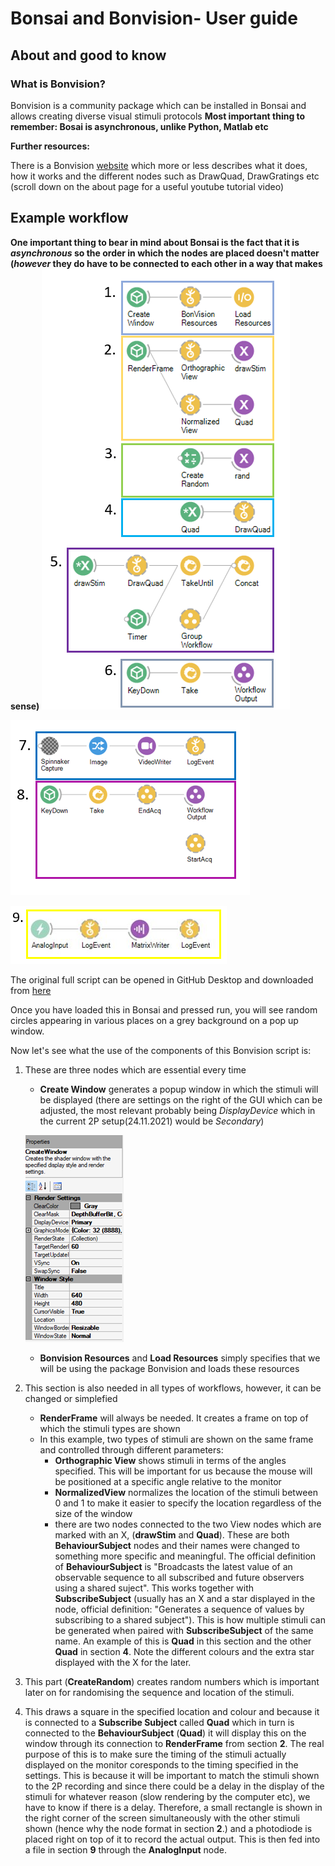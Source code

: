 # Bonsai and Bonvision- User guide
## About and good to know
### What is Bonvision?
Bonvision is a community package which can be installed in Bonsai and allows creating diverse visual stimuli protocols
**Most important thing to remember: Bosai is asynchronous, unlike Python, Matlab etc**

**Further resources:**

There is a Bonvision [website](https://bonvision.github.io/pages/001_info/) which more or less describes what it does, how it works and the different nodes such as DrawQuad, DrawGratings etc (scroll down on the about page for a useful youtube tutorial video)


## Example workflow

**One important thing to bear in mind about Bonsai is the fact that it is *asynchronous* so the order in which the nodes are placed doesn't matter (*however* they do have to be connected to each other in a way that makes sense)**
![script 1-6](https://github.com/Schroeder-Lab/ExperimentalProtocols/blob/main/Bonvision/Maria/Bonvision_guide_figures/script%20annotated%201-6.PNG)

![7-8](https://github.com/Schroeder-Lab/ExperimentalProtocols/blob/main/Bonvision/Maria/Bonvision_guide_figures/script%20annotated%207%2C8.PNG)

![9.](https://github.com/Schroeder-Lab/ExperimentalProtocols/blob/main/Bonvision/Maria/Bonvision_guide_figures/9..png)

The original full script can be opened in GitHub Desktop and downloaded from [here](https://github.com/Schroeder-Lab/ExperimentalProtocols/blob/main/Bonvision/Liad/SingleCircleOverScreenOrtho.bonsai)

Once you have loaded this in Bonsai and pressed run, you will see random circles appearing in various places on a grey background on a pop up window.

Now let's see what the use of the components of this Bonvision script is:
1. These are three nodes which are essential every time
	- **Create Window** generates a popup window in which the stimuli will be displayed (there are settings on the right of the GUI which can be adjusted, the most relevant probably being *DisplayDevice* which in the current 2P setup(24.11.2021) would be *Secondary*) 

	![CreateWindow settings](https://github.com/Schroeder-Lab/ExperimentalProtocols/blob/main/Bonvision/Maria/Bonvision_guide_figures/Figure_2.png)

	- **Bonvision Resources** and **Load Resources** simply specifies that we will be using the package Bonvision and loads these resources 

2. This section is also needed in all types of workflows, however, it can be changed or simplefied
	- **RenderFrame** will always be needed. It creates a frame on top of which the stimuli types are shown
	- In this example, two types of stimuli are shown on the same frame and controlled through different parameters:
		-  **Orthographic View** shows stimuli in terms of the angles specified. This will be important for us because the mouse will be positioned at a specific angle relative to the monitor
		- **NormalizedView** normalizes the location of the stimuli between 0 and 1 to make it easier to specify the location regardless of the size of the window
		- there are two nodes connected to the two View nodes which are marked with an X, (**drawStim** and **Quad**). These are both **BehaviourSubject** nodes and their names were changed to something more specific and meaningful. The official definition of **BehaviourSubject**  is "Broadcasts the latest value of an observable sequence to all subscribed and future observers using a shared suject". This works together with **SubscribeSubject** (usually has an X and a star displayed in the node, official definition: "Generates a sequence of values by subscribing to a shared subject"). This is how multiple stimuli can be generated when paired with **SubscribeSubject** of the same name. An example of this is **Quad** in this section and the other **Quad** in section **4**. Note the different colours and the extra star displayed with the X for the later.
3. This part (**CreateRandom**) creates random numbers  which is important later on for randomising the sequence and location of the stimuli.
4. This draws a square in the specified location and colour and because it is connected to a **Subscribe Subject** called **Quad** which in turn is connected to the **BehaviourSubject** (**Quad**) it will display this on the window through its connection to **RenderFrame** from section **2**. The real purpose of this is to make sure the timing of the stimuli actually displayed on the monitor coresponds to the timing specified in the settings. This is because it will be important to match the stimuli shown to the 2P recording and since there could be a delay in the display of the stimuli for whatever reason (slow rendering by the computer etc), we have to know if there is a delay. Therefore, a small rectangle is shown in the right corner of the screen simultaneously with the other stimuli shown (hence why the node format in section **2**.) and a photodiode is placed right on top of it to record the actual output. This is then fed into a file in section **9** through the **AnalogInput** node.